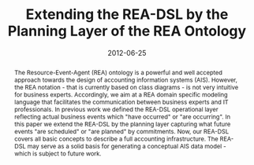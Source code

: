 ---
abstract: The Resource-Event-Agent (REA) ontology is a powerful and well accepted
  approach towards the design of accounting information systems (AIS). However, the
  REA notation - that is currently based on class diagrams - is not very intuitive
  for business experts. Accordingly, we aim at a REA domain specific modeling language
  that facilitates the communication between business experts and IT professionals.
  In previous work we defined the REA-DSL operational layer reflecting actual business
  events which "have occurred" or "are occurring". In this paper we extend the REA-DSL
  by the planning layer capturing what future events "are scheduled" or "are planned"
  by commitments. Now, our REA-DSL covers all basic concepts to describe a full accounting
  infrastructure. The REA-DSL may serve as a solid basis for generating a conceptual
  AIS data model - which is subject to future work.
authors:
- Dieter Mayrhofer
- Christian Huemer
date: '2012-06-25'
featured: false
links:
- name: Publik
  url: https://publik.tuwien.ac.at/showentry.php?ID=207823&lang=2
publication: 'Vortrag: 7th International Workshop on Business/IT Alignment and Interoperability
  (BUSITAL 2012) held in conjunction with the 24th International Conference on Advanced
  Information Systems Engineering (CAiSE 2012), Gda&#324;sk, Poland; 25.06.2012; in:
  "Proceedings of the 7th International Workshop on Business/IT Alignment and Interoperability
  (BUSITAL 2012) held in conjunction with the 24th International Conference on Advanced
  Information Systems Engineering (CAiSE 2012)", Springer, (2012), S. 543 - 554'
publication_types:
- '1'
publishDate: '2012-06-25'
title: Extending the REA-DSL by the Planning Layer of the REA Ontology
url_pdf: http://publik.tuwien.ac.at/files/PubDat_207823.pdf
---